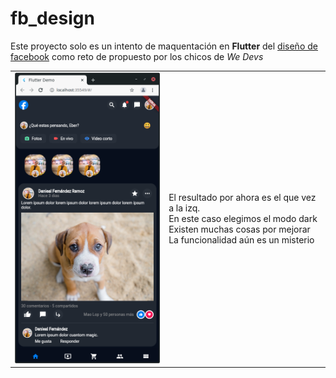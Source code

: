 # fb_design

Este proyecto solo es un intento de maquentación en **Flutter** del [diseño de facebook](https://dribbble.com/shots/15479224-Facebook-Redesign-Concept/attachments/7253134?mode=media) como reto de propuesto por los chicos de _We Devs_

<table>
    <tr>
    <td>
        <img src="Screen.png" style="width:300px;"></img>
    </td>
    <td>
        <p>
        El resultado por ahora es el que vez a la izq.<br>
        En este caso elegimos el modo dark<br>
        Existen muchas cosas por mejorar<br>
        La funcionalidad aún es un misterio<br>
        </p>
    </td>
    </tr>
</table>
